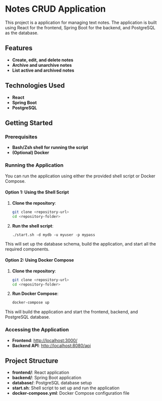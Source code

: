 # **Notes CRUD Application**

This project is a application for managing text notes. The application is built using React for the frontend, Spring Boot for the backend, and PostgreSQL as the database.

## **Features**

- **Create, edit, and delete notes**
- **Archive and unarchive notes**
- **List active and archived notes**

## **Technologies Used**

- **React**
- **Spring Boot**
- **PostgreSQL**

## **Getting Started**

### **Prerequisites**

- **Bash/Zsh shell for running the script**
- **(Optional) Docker**

### **Running the Application**

You can run the application using either the provided shell script or Docker Compose.

#### **Option 1: Using the Shell Script**

1. **Clone the repository**:
    ```sh
    git clone <repository-url>
    cd <repository-folder>
    ```

2. **Run the shell script**:
    ```
    ./start.sh -d mydb -u myuser -p mypass
    ```

This will set up the database schema, build the application, and start all the required components.

#### **Option 2: Using Docker Compose**

1. **Clone the repository**:
    ```sh
    git clone <repository-url>
    cd <repository-folder>
    ```

2. **Run Docker Compose**:
    ```sh
    docker-compose up
    ```

This will build the application and start the frontend, backend, and PostgreSQL database.

### **Accessing the Application**

- **Frontend**: [http://localhost:3000/](http://localhost:3000/)
- **Backend API**: [http://localhost:8080/api](http://localhost:8080/api)

## **Project Structure**

- **frontend/**: React application
- **backend/**: Spring Boot application
- **database/**: PostgreSQL database setup
- **start.sh**: Shell script to set up and run the application
- **docker-compose.yml**: Docker Compose configuration file
